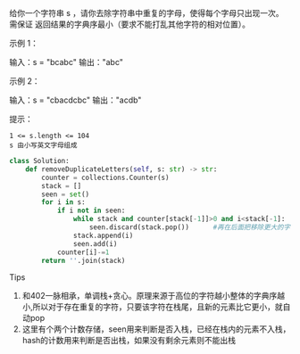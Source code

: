 给你一个字符串 s ，请你去除字符串中重复的字母，使得每个字母只出现一次。需保证 返回结果的字典序最小（要求不能打乱其他字符的相对位置）。

 

示例 1：

输入：s = "bcabc"
输出："abc"

示例 2：

输入：s = "cbacdcbc"
输出："acdb"

 

提示：

    1 <= s.length <= 104
    s 由小写英文字母组成



```python
class Solution:
    def removeDuplicateLetters(self, s: str) -> str:
        counter = collections.Counter(s)
        stack = []
        seen = set()
        for i in s:
            if i not in seen:           
                while stack and counter[stack[-1]]>0 and i<stack[-1]:
                    seen.discard(stack.pop())      #再在后面把移除更大的字母加回来
                stack.append(i)
                seen.add(i)
            counter[i]-=1
        return ''.join(stack)
```



Tips

1. 和402一脉相承，单调栈+贪心。原理来源于高位的字符越小整体的字典序越小,所以对于存在重复的字符，只要该字符在栈尾，且新的元素比它更小，就自动pop
2. 这里有个两个计数存储，seen用来判断是否入栈，已经在栈内的元素不入栈，hash的计数用来判断是否出栈，如果没有剩余元素则不能出栈